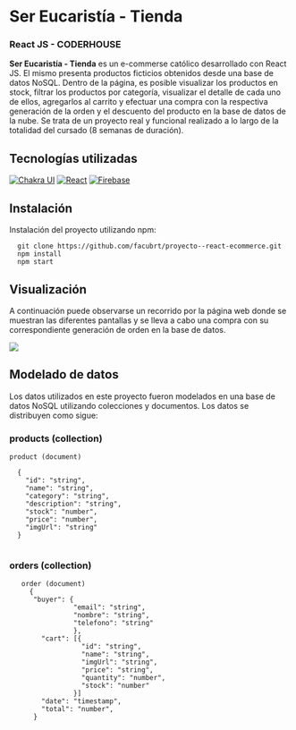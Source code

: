 # Ser Eucaristía - Tienda
### React JS - CODERHOUSE

**Ser Eucaristía - Tienda** es un e-commerse católico desarrollado con React JS. El mismo presenta productos ficticios obtenidos desde una base de datos NoSQL. Dentro de la página, es posible visualizar los productos en stock, filtrar los productos por categoría, visualizar el detalle de cada uno de ellos, agregarlos al carrito y efectuar una compra con la respectiva generación de la orden y el descuento del producto en la base de datos de la nube. Se trata de un proyecto real y funcional realizado a lo largo de la totalidad del cursado (8 semanas de duración).

## Tecnologías utilizadas
[![Chakra UI](https://img.shields.io/badge/Chakra%20Ui-02569B?style=for-the-badge&logo=chakraui&logoColor=white)](https://chakra-ui.com/)
[![React](https://img.shields.io/badge/React-02569B?style=for-the-badge&logo=react&logoColor=white)](https://es.reactjs.org/)
[![Firebase](https://img.shields.io/badge/Firebase-02569B?style=for-the-badge&logo=firebase&logoColor=white)](https://firebase.google.com/)

## Instalación

Instalación del proyecto utilizando npm:
```
  git clone https://github.com/facubrt/proyecto--react-ecommerce.git
  npm install
  npm start
```

## Visualización
A continuación puede observarse un recorrido por la página web donde se muestran las diferentes pantallas y se lleva a cabo una compra con su correspondiente generación de orden en la base de datos.

![](https://media.giphy.com/media/9886QFGtb40VhCcgWs/giphy.gif)

## Modelado de datos
Los datos utilizados en este proyecto fueron modelados en una base de datos NoSQL utilizando colecciones y documentos. Los datos se distribuyen como sigue:

### products (collection)

```
product (document)

  {
    "id": "string",
    "name": "string",
    "category": "string",
    "description": "string",
    "stock": "number",
    "price": "number",
    "imgUrl": "string"
  }
  
  ```
### orders (collection)
```
   order (document)
     {
      "buyer": {
                "email": "string",
                "nombre": "string",
                "telefono": "string"
                },
        "cart": [{
                  "id": "string",
                  "name": "string",
                  "imgUrl": "string",
                  "price": "string",
                  "quantity": "number",
                  "stock": "number"
                }]
        "date": "timestamp",
        "total": "number",
      }
 ```

